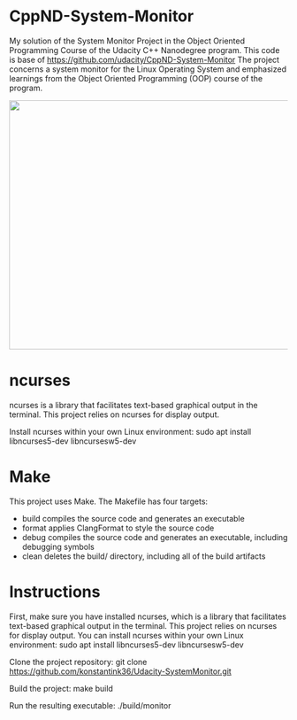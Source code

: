 # CppND-System-Monitor

My solution of the System Monitor Project in the Object Oriented Programming Course of the Udacity C++ Nanodegree program.
This code is base of https://github.com/udacity/CppND-System-Monitor
The project concerns a system monitor for the Linux Operating System and emphasized learnings from the Object Oriented Programming (OOP) course of the program.

<img src="map.png" width="600" height="450" />

# ncurses
ncurses is a library that facilitates text-based graphical output in the terminal. This project relies on ncurses for display output.

Install ncurses within your own Linux environment: sudo apt install libncurses5-dev libncursesw5-dev

# Make
This project uses Make. The Makefile has four targets:

- build compiles the source code and generates an executable
- format applies ClangFormat to style the source code
- debug compiles the source code and generates an executable, including debugging symbols
- clean deletes the build/ directory, including all of the build artifacts

# Instructions
First, make sure you have installed ncurses, which is a library that facilitates text-based graphical output in the terminal. This project relies on ncurses for display output. You can install ncurses within your own Linux environment: sudo apt install libncurses5-dev libncursesw5-dev

Clone the project repository: git clone https://github.com/konstantink36/Udacity-SystemMonitor.git

Build the project: make build

Run the resulting executable: ./build/monitor
